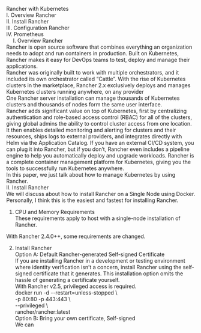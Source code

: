 Rancher with Kubernetes  
I.	Overview Rancher  
II.	Install Rancher  
III.	Configuration Rancher  
IV.	Prometheus  
 
I.	Overview Rancher  
Rancher is open source software that combines everything an organization needs to adopt and run containers in production. Built on Kubernetes, Rancher makes it easy for DevOps teams to test, deploy and manage their applications.    
Rancher was originally built to work with multiple orchestrators, and it included its own orchestrator called “Cattle”. With the rise of Kubernetes clusters in the marketplace, Rancher 2.x exclusively deploys and manages Kubernetes clusters running anywhere, on any provider  
One Rancher server installation can manage thousands of Kubernetes clusters and thousands of nodes form the same user interface.  
Rancher adds significant value on top of Kubernetes, first by centralizing authentication and role-based access control (RBAC) for all of the clusters, giving global admins the ability to control cluster access from one location.  
It then enables detailed monitoring and alerting for clusters and their resources, ships logs to external providers, and integrates directly with Helm via the Application Catalog. If you have an external CI/CD system, you can plug it into Rancher, but if you don’t, Rancher even includes a pipeline engine to help you automatically deploy and upgrade workloads.
Rancher is a complete container management platform for Kubernetes, giving you the tools to successfully run Kubernetes anywhere.  
In this paper, we just talk about how to manage Kubernetes by using Rancher.  
II.	Install Rancher  
We will discuss about how to install Rancher on a Single Node using Docker. Personally, I think this is the easiest and fastest for installing Rancher.  
1.	CPU and Memory Requirements  
These requirements apply to host with a single-node installation of Rancher.  
 
With Rancher 2.4.0++, some requirements are changed.  
 
2.	Install Rancher  
Option A: Default Rancher-generated Self-signed Certificate  
If you are installing Rancher in a development or testing environment where identity verification isn’t a concern, install Rancher using the self-signed certificate that it generates. This installation option omits the hassle of generating a certificate yourself.  
With Rancher v2.5, privileged access is required.  
docker run -d --restart=unless-stopped \  
  -p 80:80 -p 443:443 \  
  --privileged \  
  rancher/rancher:latest  
Option B: Bring your own certificate, Self-signed  
We can


